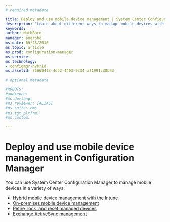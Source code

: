 ```yaml
---
# required metadata

title: Deploy and use mobile device management | System Center Configuration Manager
description: "Learn about different ways to manage mobile devices with System Center Configuration Manager."
keywords:
author: NathBarnmanager: angrobe
ms.date: 09/23/2016
ms.topic: article
ms.prod: configuration-manager
ms.service:
ms.technology:
- configmgr-hybrid
ms.assetid: 756694f3-4d62-4463-9334-a21991c30ba3

# optional metadata

#ROBOTS:
#audience:
#ms.devlang:
#ms.reviewer: [ALIAS]
#ms.suite: ems
#ms.tgt_pltfrm:
#ms.custom:

---
```


# Deploy and use mobile device management in Configuration Manager

You can use System Center Configuration Manager to manage mobile devices in a variety of ways:
- [Hybrid mobile device management with the Intune](setup-hybrid-mdm.md)
- [On-premises mobile device management](enroll-devices-for-on-premises-mobile-device-management.md)
- [Retire, lock, and reset managed devices](wipe-lock-reset-devices.md)
- [Exchange ActiveSync management](manage-mobile-devices-with-exchange-activesync.md)
